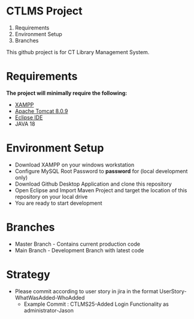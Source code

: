 # CTLMS Project

1. Requirements
2. Environment Setup
3. Branches

This github project is for CT Library Management System. 

# Requirements
**The project will minimally require the following:**
- [XAMPP](https://www.apachefriends.org/download.html)
- [Apache Tomcat 8.0.9](https://archive.apache.org/dist/tomcat/tomcat-8/v8.0.9/bin/)
- [Eclipse IDE](https://www.eclipse.org/)
- JAVA 18

# Environment Setup
- Download XAMPP on your windows workstation
- Configure MySQL Root Password to **password** for (local development only)
- Download Github Desktop Application and clone this repository
- Open Eclipse and Import Maven Project and target the location of this repository on your local drive
- You are ready to start development

# Branches
- Master Branch - Contains current production code
- Main Branch - Development Branch with latest code

# Strategy
- Please commit according to user story in jira in the format UserStory-WhatWasAdded-WhoAdded
  - Example Commit : CTLMS25-Added Login Functionality as administrator-Jason
